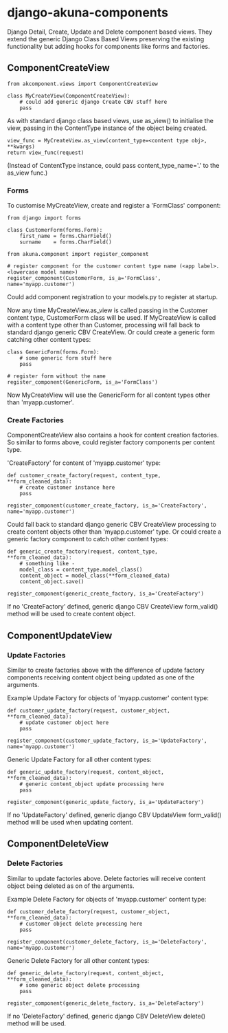 django-akuna-components
=======================

Django Detail, Create, Update and Delete component based views. They extend the generic Django Class Based Views preserving the existing functionality but adding hooks for components like forms and factories.  

ComponentCreateView
-------------------

    from akcomponent.views import ComponentCreateView

    class MyCreateView(ComponentCreateView):
        # could add generic django Create CBV stuff here 
        pass

  
As with standard django class based views, use as_view() to initialise the view, passing in the ContentType instance of the object being created.

    view_func = MyCreateView.as_view(content_type=<content type obj>, **kwargs)
    return view_func(request)

(Instead of ContentType instance, could pass content_type_name='<app label>.<lower case model name>' to the as_view func.)

### Forms

To customise MyCreateView, create and register a 'FormClass' component:

    from django import forms

    class CustomerForm(forms.Form):
        first_name = forms.CharField()
        surname    = forms.CharField()

    from akuna.component import register_component 

    # register component for the customer content type name (<app label>.<lowercase model name>)  
    register_component(CustomerForm, is_a='FormClass', name='myapp.customer')


Could add component registration to your models.py to register at startup.

Now any time MyCreateView.as_view is called passing in the Customer content type, CustomerForm class will be used.  If MyCreateView is called with a content type other than Customer, processing will fall back to standard django generic CBV CreateView.  Or could create a generic form catching other content types:

    class GenericForm(forms.Form):
        # some generic form stuff here
        pass

    # register form without the name
    register_component(GenericForm, is_a='FormClass')


Now MyCreateView will use the GenericForm for all content types other than 'myapp.customer'.


### Create Factories

ComponentCreateView also contains a hook for content creation factories. So similar to forms above, could register factory components per content type. 

'CreateFactory' for content of 'myapp.customer' type:

    def customer_create_factory(request, content_type, **form_cleaned_data):
        # create customer instance here
        pass

    register_component(customer_create_factory, is_a='CreateFactory', name='myapp.customer')


Could fall back to standard django generic CBV CreateView processing to create content objects other than 'myapp.customer' type. Or could create a generic factory component to catch other content types:

    def generic_create_factory(request, content_type, **form_cleaned_data):
        # something like -
        model_class = content_type.model_class()
        content_object = model_class(**form_cleaned_data)
        content_object.save()

    register_component(generic_create_factory, is_a='CreateFactory')

If no 'CreateFactory' defined, generic django CBV CreateView form_valid() method will be used to create content object. 


ComponentUpdateView
-------------------

### Update Factories

Similar to create factories above with the difference of update factory components receiving content object being updated as one of the arguments.

Example Update Factory for objects of 'myapp.customer' content type:

    def customer_update_factory(request, customer_object, **form_cleaned_data):
        # update customer object here
        pass

    register_component(customer_update_factory, is_a='UpdateFactory', name='myapp.customer')


Generic Update Factory for all other content types:

    def generic_update_factory(request, content_object, **form_cleaned_data):
        # generic content_object update processing here
        pass

    register_component(generic_update_factory, is_a='UpdateFactory')


If no 'UpdateFactory' defined, generic django CBV UpdateView form_valid() method will be used when updating content.
        

ComponentDeleteView
-------------------

### Delete Factories

Similar to update factories above. Delete factories will receive content object being deleted as on of the arguments.

Example Delete Factory for objects of 'myapp.customer' content type:

    def customer_delete_factory(request, customer_object, **form_cleaned_data):
        # customer object delete processing here
        pass

    register_component(customer_delete_factory, is_a='DeleteFactory', name='myapp.customer')


Generic Delete Factory for all other content types:

    def generic_delete_factory(request, content_object, **form_cleaned_data):
        # some generic object delete processing
        pass

    register_component(generic_delete_factory, is_a='DeleteFactory')
 

If no 'DeleteFactory' defined, generic django CBV DeleteView delete() method will be used.

